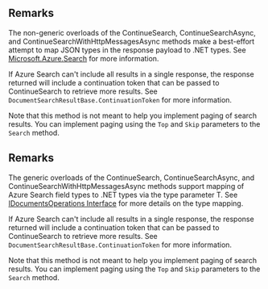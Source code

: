 ## Remarks  
 The non-generic overloads of the ContinueSearch, ContinueSearchAsync, and             ContinueSearchWithHttpMessagesAsync methods make a best-effort attempt to map JSON types in the response             payload to .NET types. See             [Microsoft.Azure.Search](assetId:///N:Microsoft.Azure.Search?qualifyHint=False&autoUpgrade=True) for more information.  
  
 If Azure Search can't include all results in a single response, the response returned will include a             continuation token that can be passed to ContinueSearch to retrieve more results.             See `DocumentSearchResultBase.ContinuationToken` for more information.  
  
 Note that this method is not meant to help you implement paging of search results. You can implement             paging using the `Top` and `Skip` parameters to the             `Search` method.  
  
## Remarks  
 The generic overloads of the ContinueSearch, ContinueSearchAsync, and ContinueSearchWithHttpMessagesAsync             methods support mapping of Azure Search field types to .NET types via the type parameter T. See              [IDocumentsOperations Interface](assetId:///T:Microsoft.Azure.Search.IDocumentsOperations?qualifyHint=False&autoUpgrade=True) for more details on the type mapping.  
  
 If Azure Search can't include all results in a single response, the response returned will include a             continuation token that can be passed to ContinueSearch to retrieve more results.             See `DocumentSearchResultBase.ContinuationToken` for more information.  
  
 Note that this method is not meant to help you implement paging of search results. You can implement             paging using the `Top` and `Skip` parameters to the             `Search` method.